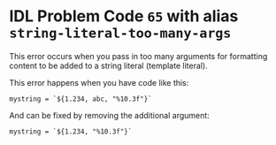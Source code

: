 # IDL Problem Code `65` with alias `string-literal-too-many-args`

<!--@include: ./severity/execution_error.md-->

This error occurs when you pass in too many arguments for formatting content to be added to a string literal (template literal).

This error happens when you have code like this:

```idl
mystring = `${1.234, abc, "%10.3f"}`
```

And can be fixed by removing the additional argument:

```idl
mystring = `${1.234, "%10.3f"}`
```
